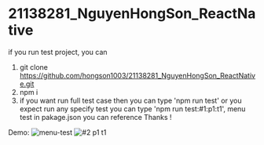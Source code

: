 # 21138281_NguyenHongSon_ReactNative

if you run test project, you can
1. git clone https://github.com/hongson1003/21138281_NguyenHongSon_ReactNative.git
2. npm i
3. if you want run full test case then you can type 'npm run test' or you expect run any specify test you can type 'npm run test:#1:p1:t1', menu test in pakage.json you can reference
Thanks !

Demo: 
![menu-test](https://github.com/user-attachments/assets/bf21d4eb-a7f6-48e4-8475-cf7d94544a22)
![#2 p1 t1](https://github.com/user-attachments/assets/95e658be-da26-4ad8-8529-c41e9cb02e85)
